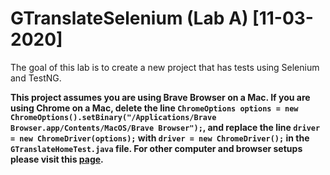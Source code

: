 # GTranslateSelenium (Lab A) [11-03-2020]

The goal of this lab is to create a new project that has tests using Selenium and TestNG.

**This project assumes you are using Brave Browser on a Mac. If you are using Chrome on a Mac, delete the line `ChromeOptions options = new ChromeOptions().setBinary("/Applications/Brave Browser.app/Contents/MacOS/Brave Browser");`, and replace the line `driver = new ChromeDriver(options);` with `driver = new ChromeDriver();` in the `GTranslateHomeTest.java` file. For other computer and browser setups please visit this [page](https://www.selenium.dev/downloads/).**
